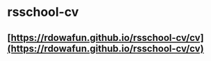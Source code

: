 # rsschool-cv
## [https://rdowafun.github.io/rsschool-cv/cv](https://rdowafun.github.io/rsschool-cv/cv)
